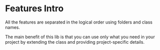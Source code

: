# Features Intro

All the features are separated in the logical order using folders and class names.

The main benefit of this lib is that you can use only what you need in your project by extending the class and providing project-specific details.
